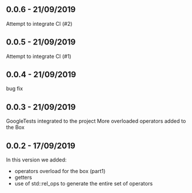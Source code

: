 ## 0.0.6 - 21/09/2019
Attempt to integrate CI (#2)

## 0.0.5 - 21/09/2019
Attempt to integrate CI (#1)

## 0.0.4 - 21/09/2019
bug fix

## 0.0.3 - 21/09/2019
GoogleTests integrated to the project
More overloaded operators added to the Box

## 0.0.2 - 17/09/2019
In this version we added:
- operators overload for the box (part1)
- getters
- use of std::rel_ops to generate the entire set of operators